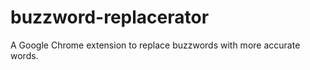 buzzword-replacerator
=====================

A Google Chrome extension to replace buzzwords with more accurate words.
